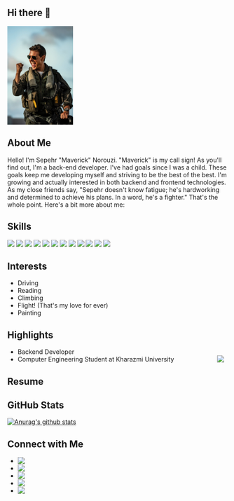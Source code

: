 ## Hi there 👋
<img align="center" src="https://github.com/SepehrNorouzi7/SepehrNorouzi7/blob/main/Maverick.jpg" width="150px"/>

## About Me
Hello! I'm Sepehr "Maverick" Norouzi. "Maverick" is my call sign! As you'll find out, I'm a back-end developer. I've had goals since I was a child. These goals keep me developing myself and striving to be the best of the best. I'm growing and actually interested in both backend and frontend technologies. As my close friends say, "Sepehr doesn't know fatigue; he's hardworking and determined to achieve his plans. In a word, he's a fighter." That's the whole point. Here's a bit more about me:

## Skills
![](https://img.shields.io/badge/Python-Expert-yellow)
![](https://img.shields.io/badge/C++-Intermediate-blue)
![](https://img.shields.io/badge/Java-Intermediate-red)
![](https://img.shields.io/badge/HTML-Intermediate-orange)
![](https://img.shields.io/badge/CSS-Intermediate-cyan)
![](https://img.shields.io/badge/JavaScript-Intermediate-yellow)
![](https://img.shields.io/badge/Django-Intermediate-green)
![](https://img.shields.io/badge/React-Pre%20Intermediate-blue)
![](https://img.shields.io/badge/Git-Intermediate-orange)
![](https://img.shields.io/badge/MySQL-Intermediate-navy)
![](https://img.shields.io/badge/React%20Native-Pre%20Intermediate-blue)
![](https://img.shields.io/badge/Tailwind-Intermediate-green)
      
## Interests
 - Driving
 - Reading
 - Climbing
 - Flight! (That's my love for ever)
 - Painting 

## Highlights
 - Backend Developer
 - Computer Engineering Student at Kharazmi University <a href="https://khu.ac.ir/"><img align="right" src="https://khu.ac.ir/templates/tmpl_modern01/images/main_logo.png" width="25px"/></a>

## Resume

## GitHub Stats 
[![Anurag's github stats](https://github-readme-stats.vercel.app/api?username=SepehrNorouzi7)](https://github.com/SepehrNorouzi7)

## Connect with Me
 - <a margin-bottom="25px" href="mailto:sepehrnorouzi07@gmail.com/"><img align="left" src="https://img.shields.io/badge/Gmail-D14836?style=for-the-badge&logo=gmail&logoColor=white"/></a>
 - <a margin-bottom="25px" href="https://t.me/SepehrNorouzi7/"><img align="left" src="https://img.shields.io/badge/Telegram-2CA5E0?style=for-the-badge&logo=telegram&logoColor=white"/></a>
 - <a margin-bottom="25px" href="https://www.linkedin.com/in/sepehrnorouzi7/"><img align="left" src="https://img.shields.io/badge/LinkedIn-0077B5?style=for-the-badge&logo=linkedin&logoColor=white"/></a>
 - <a margin-bottom="25px" href="#"><img align="left" src="https://img.shields.io/badge/Twitter-1DA1F2?style=for-the-badge&logo=twitter&logoColor=white"/></a>
 - <a margin-bottom="25px" href="https://instagram.com/sepehrnorouzi7"><img align="left" src="https://img.shields.io/badge/Instagram-E4405F?style=for-the-badge&logo=instagram&logoColor=white"/></a>
